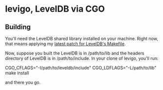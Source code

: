 # levigo, LevelDB via CGO

## Building

You'll need the LevelDB shared library installed on your machine. Right now,
that means applying my [latest patch for LevelDB's
Makefile](http://code.google.com/p/leveldb/issues/detail?id=27#c10).

Now, suppose you built the LevelDB is in /path/to/lib and the headers
directory of LevelDB is in /path/to/include. In your clone of levigo, you'll run:

  CGO_CFLAGS="-I/path/to/leveldb/include" CGO_LDFLAGS="-L/path/to/lib" make install

and there you go.
